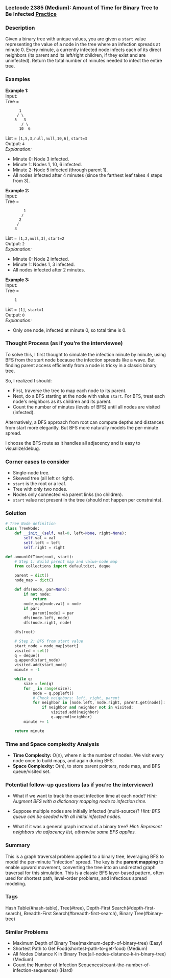 ### Leetcode 2385 (Medium): Amount of Time for Binary Tree to Be Infected [Practice](https://leetcode.com/problems/amount-of-time-for-binary-tree-to-be-infected)

### Description  
Given a binary tree with unique values, you are given a `start` value representing the value of a node in the tree where an infection spreads at minute 0. Every minute, a currently infected node infects each of its direct neighbors (its parent and its left/right children, if they exist and are uninfected). Return the total number of minutes needed to infect the entire tree.

### Examples  

**Example 1:**  
Input:  
Tree =  
```
      1
     / \
    5   3
       / \
      10  6
```
List = `[1,5,3,null,null,10,6]`, `start=3`  
Output: `4`  
*Explanation:*
- Minute 0: Node 3 infected.
- Minute 1: Nodes 1, 10, 6 infected.
- Minute 2: Node 5 infected (through parent 1).
- All nodes infected after 4 minutes (since the farthest leaf takes 4 steps from 3).

**Example 2:**  
Input:  
Tree =  
```
        1
       / 
      2  
     / 
    3  
```
List = `[1,2,null,3]`, `start=2`  
Output: `2`  
*Explanation:*
- Minute 0: Node 2 infected.
- Minute 1: Nodes 1, 3 infected.
- All nodes infected after 2 minutes.

**Example 3:**  
Input:  
Tree =  
```
    1
```
List = `[1]`, `start=1`  
Output: `0`  
*Explanation:*
- Only one node, infected at minute 0, so total time is 0.

### Thought Process (as if you’re the interviewee)  
To solve this, I first thought to simulate the infection minute by minute, using BFS from the start node because the infection spreads like a wave. But finding parent access efficiently from a node is tricky in a classic binary tree.

So, I realized I should:
- First, traverse the tree to map each node to its parent.
- Next, do a BFS starting at the node with value `start`. For BFS, treat each node's neighbors as its children and its parent.
- Count the number of minutes (levels of BFS) until all nodes are visited (infected).

Alternatively, a DFS approach from root can compute depths and distances from start more elegantly. But BFS more naturally models the per-minute spread.

I choose the BFS route as it handles all adjacency and is easy to visualize/debug.

### Corner cases to consider  
- Single-node tree.
- Skewed tree (all left or right).
- `start` is the root or a leaf.
- Tree with only two nodes.
- Nodes only connected via parent links (no children).
- `start` value not present in the tree (should not happen per constraints).

### Solution

```python
# Tree Node definition
class TreeNode:
    def __init__(self, val=0, left=None, right=None):
        self.val = val
        self.left = left
        self.right = right

def amountOfTime(root, start):
    # Step 1: Build parent map and value-node map
    from collections import defaultdict, deque

    parent = dict()
    node_map = dict()

    def dfs(node, par=None):
        if not node:
            return
        node_map[node.val] = node
        if par:
            parent[node] = par
        dfs(node.left, node)
        dfs(node.right, node)

    dfs(root)

    # Step 2: BFS from start value
    start_node = node_map[start]
    visited = set()
    q = deque()
    q.append(start_node)
    visited.add(start_node)
    minute = -1

    while q:
        size = len(q)
        for _ in range(size):
            node = q.popleft()
            # Check neighbors: left, right, parent
            for neighbor in [node.left, node.right, parent.get(node)]:
                if neighbor and neighbor not in visited:
                    visited.add(neighbor)
                    q.append(neighbor)
        minute += 1

    return minute
```

### Time and Space complexity Analysis  

- **Time Complexity:** O(n), where n is the number of nodes. We visit every node once to build maps, and again during BFS.
- **Space Complexity:** O(n), to store parent pointers, node map, and BFS queue/visited set.

### Potential follow-up questions (as if you’re the interviewer)  

- What if we want to track the exact infection time at each node?
  *Hint: Augment BFS with a dictionary mapping node to infection time.*

- Suppose multiple nodes are initially infected (multi-source)?
  *Hint: BFS queue can be seeded with all initial infected nodes.*

- What if it was a general graph instead of a binary tree?
  *Hint: Represent neighbors via adjacency list, otherwise same BFS applies.*

### Summary
This is a graph traversal problem applied to a binary tree, leveraging BFS to model the per-minute "infection" spread. The key is the **parent mapping** to enable upward movement, converting the tree into an undirected graph traversal for this simulation. This is a classic BFS layer-based pattern, often used for shortest path, level-order problems, and infectious spread modeling.

### Tags
Hash Table(#hash-table), Tree(#tree), Depth-First Search(#depth-first-search), Breadth-First Search(#breadth-first-search), Binary Tree(#binary-tree)

### Similar Problems
- Maximum Depth of Binary Tree(maximum-depth-of-binary-tree) (Easy)
- Shortest Path to Get Food(shortest-path-to-get-food) (Medium)
- All Nodes Distance K in Binary Tree(all-nodes-distance-k-in-binary-tree) (Medium)
- Count the Number of Infection Sequences(count-the-number-of-infection-sequences) (Hard)